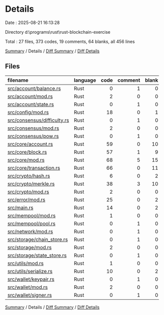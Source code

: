 # Details

Date : 2025-08-21 16:13:28

Directory d:\\programs\\rust\\rust-blockchain-exercise

Total : 27 files,  373 codes, 19 comments, 64 blanks, all 456 lines

[Summary](results.md) / Details / [Diff Summary](diff.md) / [Diff Details](diff-details.md)

## Files
| filename | language | code | comment | blank | total |
| :--- | :--- | ---: | ---: | ---: | ---: |
| [src/account/balance.rs](/src/account/balance.rs) | Rust | 0 | 1 | 0 | 1 |
| [src/account/mod.rs](/src/account/mod.rs) | Rust | 2 | 0 | 0 | 2 |
| [src/account/state.rs](/src/account/state.rs) | Rust | 0 | 1 | 0 | 1 |
| [src/config/mod.rs](/src/config/mod.rs) | Rust | 18 | 0 | 1 | 19 |
| [src/consensus/difficulty.rs](/src/consensus/difficulty.rs) | Rust | 0 | 1 | 0 | 1 |
| [src/consensus/mod.rs](/src/consensus/mod.rs) | Rust | 2 | 0 | 0 | 2 |
| [src/consensus/pow.rs](/src/consensus/pow.rs) | Rust | 0 | 1 | 0 | 1 |
| [src/core/account.rs](/src/core/account.rs) | Rust | 59 | 0 | 10 | 69 |
| [src/core/block.rs](/src/core/block.rs) | Rust | 57 | 1 | 9 | 67 |
| [src/core/mod.rs](/src/core/mod.rs) | Rust | 68 | 5 | 15 | 88 |
| [src/core/transaction.rs](/src/core/transaction.rs) | Rust | 66 | 0 | 11 | 77 |
| [src/crypto/hash.rs](/src/crypto/hash.rs) | Rust | 6 | 0 | 2 | 8 |
| [src/crypto/merkle.rs](/src/crypto/merkle.rs) | Rust | 38 | 3 | 10 | 51 |
| [src/crypto/mod.rs](/src/crypto/mod.rs) | Rust | 2 | 0 | 0 | 2 |
| [src/error/mod.rs](/src/error/mod.rs) | Rust | 25 | 0 | 2 | 27 |
| [src/main.rs](/src/main.rs) | Rust | 14 | 0 | 2 | 16 |
| [src/mempool/mod.rs](/src/mempool/mod.rs) | Rust | 1 | 0 | 0 | 1 |
| [src/mempool/pool.rs](/src/mempool/pool.rs) | Rust | 0 | 1 | 0 | 1 |
| [src/network/mod.rs](/src/network/mod.rs) | Rust | 0 | 1 | 0 | 1 |
| [src/storage/chain\_store.rs](/src/storage/chain_store.rs) | Rust | 0 | 1 | 0 | 1 |
| [src/storage/mod.rs](/src/storage/mod.rs) | Rust | 2 | 0 | 0 | 2 |
| [src/storage/state\_store.rs](/src/storage/state_store.rs) | Rust | 0 | 1 | 0 | 1 |
| [src/utils/mod.rs](/src/utils/mod.rs) | Rust | 1 | 0 | 0 | 1 |
| [src/utils/serialize.rs](/src/utils/serialize.rs) | Rust | 10 | 0 | 2 | 12 |
| [src/wallet/keypair.rs](/src/wallet/keypair.rs) | Rust | 0 | 1 | 0 | 1 |
| [src/wallet/mod.rs](/src/wallet/mod.rs) | Rust | 2 | 0 | 0 | 2 |
| [src/wallet/signer.rs](/src/wallet/signer.rs) | Rust | 0 | 1 | 0 | 1 |

[Summary](results.md) / Details / [Diff Summary](diff.md) / [Diff Details](diff-details.md)